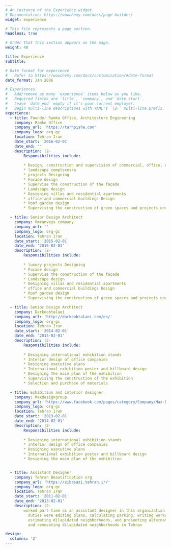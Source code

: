 ```yaml
---
# An instance of the Experience widget.
# Documentation: https://wowchemy.com/docs/page-builder/
widget: experience

# This file represents a page section.
headless: true

# Order that this section appears on the page.
weight: 40

title: Experience
subtitle:

# Date format for experience
#   Refer to https://wowchemy.com/docs/customization/#date-format
date_format: Jan 2006

# Experiences.
#   Add/remove as many `experience` items below as you like.
#   Required fields are `title`, `company`, and `date_start`.
#   Leave `date_end` empty if it's your current employer.
#   Begin multi-line descriptions with YAML's `|2-` multi-line prefix.
experience:
  - title: Founder Ramko Office, Architecture Engineering
    company: Ramko Office
    company_url: 'https://tarhpishe.com'
    company_logo: org-gc
    location: Tehran Iran
    date_start: '2016-02-01'
    date_end: ''
    description: |2-
        Responsibilities include:
        
        * Design, construction and supervision of commercial, office, residential and
        * landscape complexesra
        * projects Designing
        * Facade design
        * Supervise the construction of the facade
        * Landscape design
        * Designing villas and residential apartments
        * office and commercial buildings Design
        * Roof garden design
        * Supervising the construction of green spaces and projects under construction

  - title: Senior Design Architect
    company: Omranveys company
    company_url: ''
    company_logo: org-gc
    location: Tehran Iran
    date_start: '2015-02-01'
    date_end: '2016-02-01'
    description: |2-
        Responsibilities include:
        
        * luxury projects Designing
        * Facade design
        * Supervise the construction of the facade
        * Landscape design
        * Designing villas and residential apartments
        * office and commercial buildings Design
        * Roof garden design
        * Supervising the construction of green spaces and projects under construction

  - title: Senior Design Architect
    company: Darkoobtalaei
    company_url: 'http://darkoobtalaei.com/en/'
    company_logo: org-gc
    location: Tehran Iran
    date_start: '2014-02-01'
    date_end: '2015-02-01'
    description: |2-
        Responsibilities include:
        
        * Designing international exhibition stands
        * Interior design of office companies
        * Designing executive plans
        * International exhibition poster and billboard design
        * Designing the main plan of the exhibition
        * Supervising the construction of the exhibition
        * Selection and purchase of materials

  - title: Exhibition and interior designer
    company: Maxdesigngroup
    company_url: 'https://www.facebook.com/pages/category/Company/Max-Design-Group-115594888530631/'
    company_logo: org-gc
    location: Tehran Iran
    date_start: '2013-02-01'
    date_end: '2014-02-01'
    description: |2-
        Responsibilities include:
        
        * Designing international exhibition stands
        * Interior design of office companies
        * Designing executive plans
        * International exhibition poster and billboard design
        * Designing the main plan of the exhibition


  - title: Assistant Designer
    company: Tehran Beautification org
    company_url: 'https://zibasazi.tehran.ir/'
    company_logo: org-gc
    location: Tehran Iran
    date_start: '2011-02-01'
    date_end: '2013-02-01'
    description: |2-
        worked part-time as an assistant designer in this organization.And among my
          duties were editing plans, calculating parking, writing workshop and meter reports,
          estimating dilapidated neighborhoods, and presenting alternatives for beautifying
          and renovating dilapidated neighborhoods in Tehran

design:
  columns: '2'
---
```

